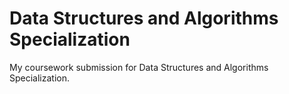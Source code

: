 # Data Structures and Algorithms Specialization
 My coursework submission for Data Structures and Algorithms Specialization.
